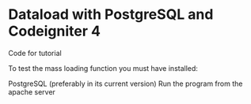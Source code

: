 # Dataload with PostgreSQL and Codeigniter 4
Code for tutorial

To test the mass loading function you must have installed:

PostgreSQL (preferably in its current version)
Run the program from the apache server 

